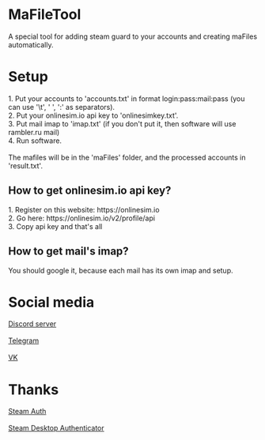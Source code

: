 <h1>MaFileTool</h1>
A special tool for adding steam guard to your accounts and creating maFiles automatically.
<h1>Setup</h1>
1. Put your accounts to 'accounts.txt' in format login:pass:mail:pass (you can use '\t', ' ', ':' as separators). <br>
2. Put your onlinesim.io api key to 'onlinesimkey.txt'. <br>
3. Put mail imap to 'imap.txt' (if you don't put it, then software will use rambler.ru mail)<br>
4. Run software.<br><br>
The mafiles will be in the 'maFiles' folder, and the processed accounts in 'result.txt'.

<h2>How to get onlinesim.io api key?</h2>
1. Register on this website: https://onlinesim.io <br>
2. Go here: https://onlinesim.io/v2/profile/api <br>
3. Copy api key and that's all

<h2>How to get mail's imap?</h2>
You should google it, because each mail has its own imap and setup.

<h1>Social media</h1>
<a href="https://tedonstore.com/discord">Discord server</a> <br><br>
<a href="https://t.me/tedonstore">Telegram</a> <br><br>
<a href="https://vk.com/tedonstore">VK</a>

<h1>Thanks</h1>
<a href="https://github.com/geel9/SteamAuth">Steam Auth</a> <br><br>
<a href="https://github.com/Jessecar96/SteamDesktopAuthenticator">Steam Desktop Authenticator</a>
